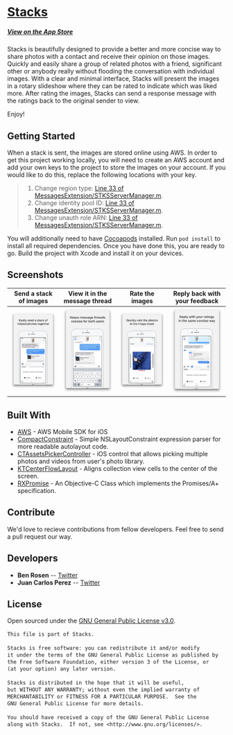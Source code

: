 # [Stacks](http://getstacksapp.com/)
##### [View on the App Store](https://itunes.apple.com/us/app/stacks-send-stacks-of-images/id1163578161?mt=8)
Stacks is beautifully designed to provide a better and more concise way to share photos with a contact and receive their opinion on those images. Quickly and easily share a group of related photos with a friend, significant other or anybody really without flooding the conversation with individual images. With a clear and minimal interface, Stacks will present the images in a rotary slideshow where they can be rated to indicate which was liked more. After rating the images, Stacks can send a response message with the ratings back to the original sender to view. 

Enjoy!

## Getting Started

When a stack is sent, the images are stored online using AWS. In order to get this project working locally, you will need to create an AWS account and add your own keys to the project to store the images on your account. If you would like to do this, replace the following locations with your key.

> 1. Change region type: [Line 33 of MessagesExtension/STKSServerManager.m](https://github.com/jcarlosperez/Stacks/blob/master/MessagesExtension/STKSServerManager.m#L33). 
> 2. Change identity pool ID: [Line 33 of MessagesExtension/STKSServerManager.m](https://github.com/jcarlosperez/Stacks/blob/master/MessagesExtension/STKSServerManager.m#L33). 
> 3. Change unauth role ARN: [Line 33 of MessagesExtension/STKSServerManager.m](https://github.com/jcarlosperez/Stacks/blob/master/MessagesExtension/STKSServerManager.m#L33). 

You will additionally need to have [Cocoapods](https://cocoapods.org/) installed. Run `pod install` to install all required dependencies.
Once you have done this, you are ready to go. Build the project with Xcode and install it on your devices.

## Screenshots
| Send a stack of images | View it in the message thread | Rate the images | Reply back with your feedback | 
|-------------------------------------------------------------------------	|-------------------------------------------------------------------------	| -------------------------------------------------------------------------	| ---------------------------------------------------------------------------------------------	|
| ![](https://raw.githubusercontent.com/jcarlosperez/Stacks/master/Screenshots/send.png?token=AHpReOhIk1eYQlHHlFgNxBB1cm_vismHks5ZjyOGwA%3D%3D) | ![](https://raw.githubusercontent.com/jcarlosperez/Stacks/master/Screenshots/threads.png?token=AHpReDu4thIfoZyfjRIglauFVCalmblpks5ZjyO3wA%3D%3D) | ![](https://raw.githubusercontent.com/jcarlosperez/Stacks/master/Screenshots/rate.png?token=AHpReGAFbHeoRNEqGonPK94qGKwTxtPSks5ZjyMdwA%3D%3D) |![](https://raw.githubusercontent.com/jcarlosperez/Stacks/master/Screenshots/reply.png?token=AHpReOC-ty0cvHXnnxe1OdjS364gSf2dks5ZjyNqwA%3D%3D)|

## Built With

* [AWS](https://github.com/aws/aws-sdk-ios) - AWS Mobile SDK for iOS
* [CompactConstraint](https://github.com/marcoarment/CompactConstraint) - Simple NSLayoutConstraint expression parser for more readable autolayout code.
* [CTAssetsPickerController](https://github.com/chiunam/CTAssetsPickerController) - iOS control that allows picking multiple photos and videos from user's photo library.
* [KTCenterFlowLayout](https://github.com/keighl/KTCenterFlowLayout) - Aligns collection view cells to the center of the screen.
* [RXPromise](https://github.com/couchdeveloper/RXPromise) - An Objective-C Class which implements the Promises/A+ specification.

## Contribute
We'd love to recieve contributions from fellow developers. Feel free to send a pull request our way.

## Developers
* **Ben Rosen** -- [Twitter](https://twitter.com/benmrosen)
* **Juan Carlos Perez** -- [Twitter](https://twitter.com/J_Carlos_Perez)

## License
Open sourced under the [GNU General Public License v3.0](https://github.com/jcarlosperez/stacks/blob/master/LICENSE).

    This file is part of Stacks.

    Stacks is free software: you can redistribute it and/or modify
    it under the terms of the GNU General Public License as published by
    the Free Software Foundation, either version 3 of the License, or
    (at your option) any later version.

    Stacks is distributed in the hope that it will be useful,
    but WITHOUT ANY WARRANTY; without even the implied warranty of
    MERCHANTABILITY or FITNESS FOR A PARTICULAR PURPOSE.  See the
    GNU General Public License for more details.

    You should have received a copy of the GNU General Public License
    along with Stacks.  If not, see <http://www.gnu.org/licenses/>.